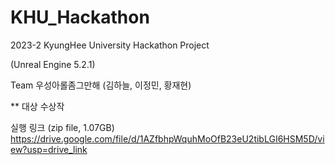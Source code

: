 # KHU_Hackathon
2023-2 KyungHee University Hackathon Project

(Unreal Engine 5.2.1)

Team 우성아롤좀그만해 (김하늘, 이정민, 황재현)

** 대상 수상작



실행 링크 (zip file, 1.07GB)
https://drive.google.com/file/d/1AZfbhpWquhMoOfB23eU2tibLGI6HSM5D/view?usp=drive_link
